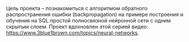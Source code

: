 Цель проекта – познакомиться с алгоритмом обратного распространения ошибки (backpropagation)
на примере построения и обучения на SQL простой полносвязной нейронной сети с одним скрытым слоем.
Проект вдохновлен этой серией видео: https://www.3blue1brown.com/topics/neural-networks.
